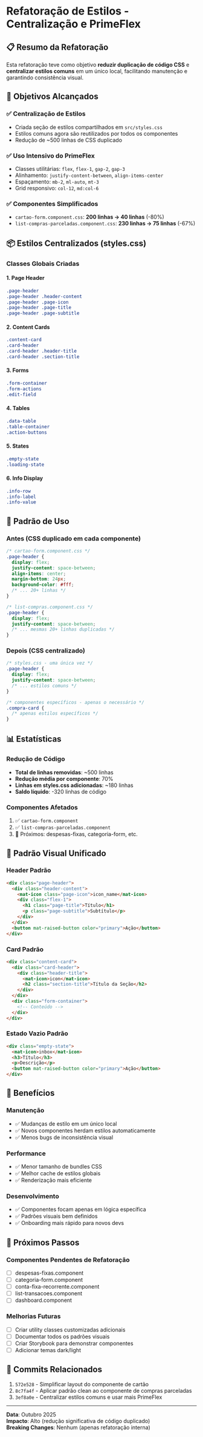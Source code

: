 # Refatoração de Estilos - Centralização e PrimeFlex

## 📋 Resumo da Refatoração

Esta refatoração teve como objetivo **reduzir duplicação de código CSS** e **centralizar estilos comuns** em um único local, facilitando manutenção e garantindo consistência visual.

## 🎯 Objetivos Alcançados

### ✅ Centralização de Estilos
- Criada seção de estilos compartilhados em `src/styles.css`
- Estilos comuns agora são reutilizados por todos os componentes
- Redução de ~500 linhas de CSS duplicado

### ✅ Uso Intensivo do PrimeFlex
- Classes utilitárias: `flex`, `flex-1`, `gap-2`, `gap-3`
- Alinhamento: `justify-content-between`, `align-items-center`
- Espaçamento: `mb-2`, `ml-auto`, `mt-3`
- Grid responsivo: `col-12`, `md:col-6`

### ✅ Componentes Simplificados
- `cartao-form.component.css`: **200 linhas → 40 linhas** (-80%)
- `list-compras-parceladas.component.css`: **230 linhas → 75 linhas** (-67%)

## 📦 Estilos Centralizados (styles.css)

### Classes Globais Criadas

#### 1. **Page Header**
```css
.page-header
.page-header .header-content
.page-header .page-icon
.page-header .page-title
.page-header .page-subtitle
```

#### 2. **Content Cards**
```css
.content-card
.card-header
.card-header .header-title
.card-header .section-title
```

#### 3. **Forms**
```css
.form-container
.form-actions
.edit-field
```

#### 4. **Tables**
```css
.data-table
.table-container
.action-buttons
```

#### 5. **States**
```css
.empty-state
.loading-state
```

#### 6. **Info Display**
```css
.info-row
.info-label
.info-value
```

## 🔄 Padrão de Uso

### Antes (CSS duplicado em cada componente)
```css
/* cartao-form.component.css */
.page-header {
  display: flex;
  justify-content: space-between;
  align-items: center;
  margin-bottom: 24px;
  background-color: #fff;
  /* ... 20+ linhas */
}

/* list-compras.component.css */
.page-header {
  display: flex;
  justify-content: space-between;
  /* ... mesmas 20+ linhas duplicadas */
}
```

### Depois (CSS centralizado)
```css
/* styles.css - uma única vez */
.page-header {
  display: flex;
  justify-content: space-between;
  /* ... estilos comuns */
}

/* componentes específicos - apenas o necessário */
.compra-card {
  /* apenas estilos específicos */
}
```

## 📊 Estatísticas

### Redução de Código
- **Total de linhas removidas**: ~500 linhas
- **Redução média por componente**: 70%
- **Linhas em styles.css adicionadas**: ~180 linhas
- **Saldo líquido**: -320 linhas de código

### Componentes Afetados
1. ✅ `cartao-form.component` 
2. ✅ `list-compras-parceladas.component`
3. 🔄 Próximos: despesas-fixas, categoria-form, etc.

## 🎨 Padrão Visual Unificado

### Header Padrão
```html
<div class="page-header">
  <div class="header-content">
    <mat-icon class="page-icon">icon_name</mat-icon>
    <div class="flex-1">
      <h1 class="page-title">Título</h1>
      <p class="page-subtitle">Subtítulo</p>
    </div>
  </div>
  <button mat-raised-button color="primary">Ação</button>
</div>
```

### Card Padrão
```html
<div class="content-card">
  <div class="card-header">
    <div class="header-title">
      <mat-icon>icon</mat-icon>
      <h2 class="section-title">Título da Seção</h2>
    </div>
  </div>
  <div class="form-container">
    <!-- Conteúdo -->
  </div>
</div>
```

### Estado Vazio Padrão
```html
<div class="empty-state">
  <mat-icon>inbox</mat-icon>
  <h3>Título</h3>
  <p>Descrição</p>
  <button mat-raised-button color="primary">Ação</button>
</div>
```

## 🚀 Benefícios

### Manutenção
- ✅ Mudanças de estilo em um único local
- ✅ Novos componentes herdam estilos automaticamente
- ✅ Menos bugs de inconsistência visual

### Performance
- ✅ Menor tamanho de bundles CSS
- ✅ Melhor cache de estilos globais
- ✅ Renderização mais eficiente

### Desenvolvimento
- ✅ Componentes focam apenas em lógica específica
- ✅ Padrões visuais bem definidos
- ✅ Onboarding mais rápido para novos devs

## 📝 Próximos Passos

### Componentes Pendentes de Refatoração
- [ ] despesas-fixas.component
- [ ] categoria-form.component
- [ ] conta-fixa-recorrente.component
- [ ] list-transacoes.component
- [ ] dashboard.component

### Melhorias Futuras
- [ ] Criar utility classes customizadas adicionais
- [ ] Documentar todos os padrões visuais
- [ ] Criar Storybook para demonstrar componentes
- [ ] Adicionar temas dark/light

## 🔗 Commits Relacionados

1. `572e528` - Simplificar layout do componente de cartão
2. `8c7fa4f` - Aplicar padrão clean ao componente de compras parceladas
3. `3ef8a0e` - Centralizar estilos comuns e usar mais PrimeFlex

---

**Data**: Outubro 2025  
**Impacto**: Alto (redução significativa de código duplicado)  
**Breaking Changes**: Nenhum (apenas refatoração interna)
